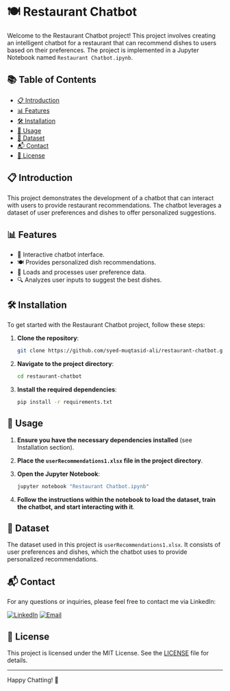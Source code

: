 # 🍽️ Restaurant Chatbot

Welcome to the Restaurant Chatbot project! This project involves creating an intelligent chatbot for a restaurant that can recommend dishes to users based on their preferences. The project is implemented in a Jupyter Notebook named `Restaurant Chatbot.ipynb`.

## 📚 Table of Contents
- [📋 Introduction](#introduction)
- [📊 Features](#features)
- [🛠️ Installation](#installation)
- [🚀 Usage](#usage)
- [📂 Dataset](#dataset)
- [📬 Contact](#contact)
- [📜 License](#license)

## 📋 Introduction
This project demonstrates the development of a chatbot that can interact with users to provide restaurant recommendations. The chatbot leverages a dataset of user preferences and dishes to offer personalized suggestions.

## 📊 Features
- 💬 Interactive chatbot interface.
- 🍽️ Provides personalized dish recommendations.
- 📂 Loads and processes user preference data.
- 🔍 Analyzes user inputs to suggest the best dishes.

## 🛠️ Installation
To get started with the Restaurant Chatbot project, follow these steps:

1. **Clone the repository**:
    ```sh
    git clone https://github.com/syed-muqtasid-ali/restaurant-chatbot.git
    ```

2. **Navigate to the project directory**:
    ```sh
    cd restaurant-chatbot
    ```

3. **Install the required dependencies**:
    ```sh
    pip install -r requirements.txt
    ```

## 🚀 Usage

1. **Ensure you have the necessary dependencies installed** (see Installation section).

2. **Place the `userRecommendations1.xlsx` file in the project directory**.

3. **Open the Jupyter Notebook**:
    ```sh
    jupyter notebook "Restaurant Chatbot.ipynb"
    ```

4. **Follow the instructions within the notebook to load the dataset, train the chatbot, and start interacting with it**.

## 📂 Dataset
The dataset used in this project is `userRecommendations1.xlsx`. It consists of user preferences and dishes, which the chatbot uses to provide personalized recommendations.

## 📬 Contact
For any questions or inquiries, please feel free to contact me via LinkedIn:

[![LinkedIn](https://img.shields.io/badge/LinkedIn-0077B5?style=flat-square&logo=linkedin&logoColor=white)](https://www.linkedin.com/in/syed-muqtasid-ali-91a0a623a/)
[![Email](https://img.shields.io/badge/Email-D14836?style=flat-square&logo=gmail&logoColor=white)](mailto:muqtasid5266@gmail.com)

## 📜 License
This project is licensed under the MIT License. See the [LICENSE](LICENSE) file for details.

---

Happy Chatting! 🎉

